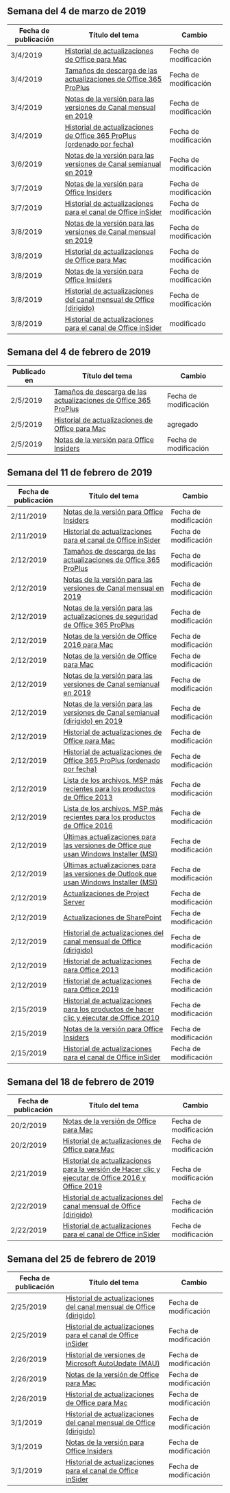 <!-- This file is generated automatically each week. Changes made to this file will be overwritten.-->




## <a name="week-of-march-04-2019"></a>Semana del 4 de marzo de 2019


| Fecha de publicación |Título del tema | Cambio |
|------|------------|--------|
| 3/4/2019 | [Historial de actualizaciones de Office para Mac](/OfficeUpdates/update-history-office-for-mac) | Fecha de modificación |
| 3/4/2019 | [Tamaños de descarga de las actualizaciones de Office 365 ProPlus](/OfficeUpdates/download-sizes-office365-proplus-updates) | Fecha de modificación |
| 3/4/2019 | [Notas de la versión para las versiones de Canal mensual en 2019](/OfficeUpdates/monthly-channel-2019) | Fecha de modificación |
| 3/4/2019 | [Historial de actualizaciones de Office 365 ProPlus (ordenado por fecha)](/OfficeUpdates/update-history-office365-proplus-by-date) | Fecha de modificación |
| 3/6/2019 | [Notas de la versión para las versiones de Canal semianual en 2019](/OfficeUpdates/semi-annual-channel-2019) | Fecha de modificación |
| 3/7/2019 | [Notas de la versión para Office Insiders](/OfficeUpdates/release-notes-office-insider) | Fecha de modificación |
| 3/7/2019 | [Historial de actualizaciones para el canal de Office inSider](/OfficeUpdates/update-history-office-insider) | Fecha de modificación |
| 3/8/2019 | [Notas de la versión para las versiones de Canal mensual en 2019](/OfficeUpdates/monthly-channel-2019) | Fecha de modificación |
| 3/8/2019 | [Historial de actualizaciones de Office para Mac](/OfficeUpdates/update-history-office-for-mac) | Fecha de modificación |
| 3/8/2019 | [Notas de la versión para Office Insiders](/OfficeUpdates/release-notes-office-insider) | Fecha de modificación |
| 3/8/2019 | [Historial de actualizaciones del canal mensual de Office (dirigido)](/OfficeUpdates/update-history-monthly-channel-targeted) | Fecha de modificación |
| 3/8/2019 | [Historial de actualizaciones para el canal de Office inSider](/OfficeUpdates/update-history-office-insider) | modificado  |


## <a name="week-of-february-04-2019"></a>Semana del 4 de febrero de 2019


| Publicado en |Título del tema | Cambio |
|------|------------|--------|
| 2/5/2019 | [Tamaños de descarga de las actualizaciones de Office 365 ProPlus](/OfficeUpdates/download-sizes-office365-proplus-updates) | Fecha de modificación |
| 2/5/2019 | [Historial de actualizaciones de Office para Mac](/OfficeUpdates/release-notes-office-insider) | agregado |
| 2/5/2019 | [Notas de la versión para Office Insiders](/OfficeUpdates/release-notes-office-insider) | Fecha de modificación |


## <a name="week-of-february-11-2019"></a>Semana del 11 de febrero de 2019


| Fecha de publicación |Título del tema | Cambio |
|------|------------|--------|
| 2/11/2019 | [Notas de la versión para Office Insiders](/OfficeUpdates/release-notes-office-insider) | Fecha de modificación |
| 2/11/2019 | [Historial de actualizaciones para el canal de Office inSider](/OfficeUpdates/update-history-office-insider) | Fecha de modificación |
| 2/12/2019 | [Tamaños de descarga de las actualizaciones de Office 365 ProPlus](/OfficeUpdates/download-sizes-office365-proplus-updates) | Fecha de modificación |
| 2/12/2019 | [Notas de la versión para las versiones de Canal mensual en 2019](/OfficeUpdates/monthly-channel-2019) | Fecha de modificación |
| 2/12/2019 | [Notas de la versión para las actualizaciones de seguridad de Office 365 ProPlus](/OfficeUpdates/office365-proplus-security-updates) | Fecha de modificación |
| 2/12/2019 | [Notas de la versión de Office 2016 para Mac](/OfficeUpdates/release-notes-office-2016-mac) | Fecha de modificación |
| 2/12/2019 | [Notas de la versión de Office para Mac](/OfficeUpdates/release-notes-office-for-mac) | Fecha de modificación |
| 2/12/2019 | [Notas de la versión para las versiones de Canal semianual en 2019](/OfficeUpdates/semi-annual-channel-2019) | Fecha de modificación |
| 2/12/2019 | [Notas de la versión para las versiones de Canal semianual (dirigido) en 2019](/OfficeUpdates/semi-annual-channel-targeted-2019) | Fecha de modificación |
| 2/12/2019 | [Historial de actualizaciones de Office para Mac](/OfficeUpdates/update-history-office-for-mac) | Fecha de modificación |
| 2/12/2019 | [Historial de actualizaciones de Office 365 ProPlus (ordenado por fecha)](/OfficeUpdates/update-history-office365-proplus-by-date) | Fecha de modificación |
| 2/12/2019 | [Lista de los archivos. MSP más recientes para los productos de Office 2013](/OfficeUpdates/msp-files-office-2013) | Fecha de modificación |
| 2/12/2019 | [Lista de los archivos. MSP más recientes para los productos de Office 2016](/OfficeUpdates/msp-files-office-2016) | Fecha de modificación |
| 2/12/2019 | [Últimas actualizaciones para las versiones de Office que usan Windows Installer (MSI)](/OfficeUpdates/office-updates-msi) | Fecha de modificación |
| 2/12/2019 | [Últimas actualizaciones para las versiones de Outlook que usan Windows Installer (MSI)](/OfficeUpdates/outlook-updates-msi) | Fecha de modificación |
| 2/12/2019 | [Actualizaciones de Project Server](/OfficeUpdates/project-server-updates) | Fecha de modificación |
| 2/12/2019 | [Actualizaciones de SharePoint](/OfficeUpdates/sharepoint-updates) | Fecha de modificación |
| 2/12/2019 | [Historial de actualizaciones del canal mensual de Office (dirigido)](/OfficeUpdates/update-history-monthly-channel-targeted) | Fecha de modificación |
| 2/12/2019 | [Historial de actualizaciones para Office 2013](/OfficeUpdates/update-history-office-2013) | Fecha de modificación |
| 2/12/2019 | [Historial de actualizaciones para Office 2019](/OfficeUpdates/update-history-office-2019) | Fecha de modificación |
| 2/15/2019 | [Historial de actualizaciones para los productos de hacer clic y ejecutar de Office 2010](/OfficeUpdates/update-history-office-2010-click-to-run) | Fecha de modificación |
| 2/15/2019 | [Notas de la versión para Office Insiders](/OfficeUpdates/release-notes-office-insider) | Fecha de modificación |
| 2/15/2019 | [Historial de actualizaciones para el canal de Office inSider](/OfficeUpdates/update-history-office-insider) | Fecha de modificación |


## <a name="week-of-february-18-2019"></a>Semana del 18 de febrero de 2019


| Fecha de publicación |Título del tema | Cambio |
|------|------------|--------|
| 20/2/2019 | [Notas de la versión de Office para Mac](/OfficeUpdates/release-notes-office-for-mac) | Fecha de modificación |
| 20/2/2019 | [Historial de actualizaciones de Office para Mac](/OfficeUpdates/update-history-office-for-mac) | Fecha de modificación |
| 2/21/2019 | [Historial de actualizaciones para la versión de Hacer clic y ejecutar de Office 2016 y Office 2019](/OfficeUpdates/update-history-office-2019) | Fecha de modificación |
| 2/22/2019 | [Historial de actualizaciones del canal mensual de Office (dirigido)](/OfficeUpdates/update-history-monthly-channel-targeted) | Fecha de modificación |
| 2/22/2019 | [Historial de actualizaciones para el canal de Office inSider](/OfficeUpdates/update-history-office-insider) | Fecha de modificación |


## <a name="week-of-february-25-2019"></a>Semana del 25 de febrero de 2019


| Fecha de publicación |Título del tema | Cambio |
|------|------------|--------|
| 2/25/2019 | [Historial de actualizaciones del canal mensual de Office (dirigido)](/OfficeUpdates/update-history-monthly-channel-targeted) | Fecha de modificación |
| 2/25/2019 | [Historial de actualizaciones para el canal de Office inSider](/OfficeUpdates/update-history-office-insider) | Fecha de modificación |
| 2/26/2019 | [Historial de versiones de Microsoft AutoUpdate (MAU)](/OfficeUpdates/release-history-microsoft-autoupdate) | Fecha de modificación |
| 2/26/2019 | [Notas de la versión de Office para Mac](/OfficeUpdates/release-notes-office-for-mac) | Fecha de modificación |
| 2/26/2019 | [Historial de actualizaciones de Office para Mac](/OfficeUpdates/update-history-office-for-mac) | Fecha de modificación |
| 3/1/2019 | [Historial de actualizaciones del canal mensual de Office (dirigido)](/OfficeUpdates/update-history-monthly-channel-targeted) | Fecha de modificación |
| 3/1/2019 | [Notas de la versión para Office Insiders](/OfficeUpdates/release-notes-office-insider) | Fecha de modificación |
| 3/1/2019 | [Historial de actualizaciones para el canal de Office inSider](/OfficeUpdates/update-history-office-insider) | Fecha de modificación |
